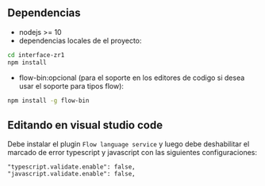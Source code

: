 
## Dependencias

- nodejs >= 10
- dependencias locales de el proyecto: 
```sh
cd interface-zr1
npm install
```
- flow-bin:opcional (para el soporte en los editores de codigo si desea usar el soporte para tipos flow): 
```sh
npm install -g flow-bin
```
## Editando en visual studio code
Debe instalar el plugin `Flow language service` y luego debe deshabilitar el marcado de error typescript y javascript con las siguientes configuraciones:
```
"typescript.validate.enable": false,
"javascript.validate.enable": false,
